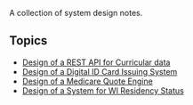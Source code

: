 
A collection of system design notes.

## Topics
* [Design of a REST API for Curricular data](edu-api.md)
* [Design of a Digital ID Card Issuing System](id-card.md)
* [Design of a Medicare Quote Engine](medicare.md)
* [Design of a System for WI Residency Status](residency.md)
